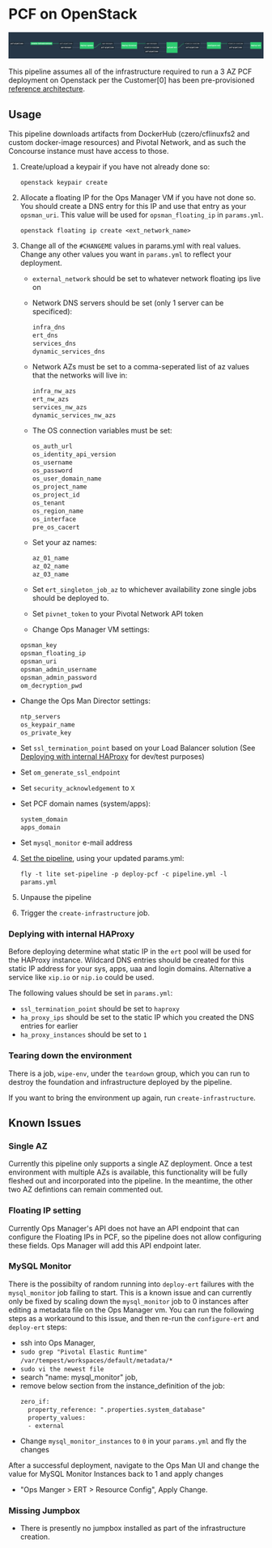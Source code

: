 # PCF on OpenStack

![Concourse Pipeline](embed.png)

This pipeline assumes all of the infrastructure required to run a
3 AZ PCF deployment on Openstack per the Customer[0] has been pre-provisioned [reference
architecture](http://docs.pivotal.io/pivotalcf/1-10/refarch/openstack/openstack_ref_arch.html).

## Usage

This pipeline downloads artifacts from DockerHub (czero/cflinuxfs2 and custom
docker-image resources) and Pivotal Network, and as such the Concourse instance
must have access to those.

1. Create/upload a keypair if you have not already done so:

    ```
    openstack keypair create
    ```
    
2. Allocate a floating IP for the Ops Manager VM if you have not done so. You
   should create a DNS entry for this IP and use that entry as your 
   `opsman_uri`. This value will be used for `opsman_floating_ip` in `params.yml`.
   
   ```
   openstack floating ip create <ext_network_name>
   ```

3. Change all of the `#CHANGEME` values in params.yml with real values. Change
   any other values you want in `params.yml` to reflect your deployment.

   - `external_network` should be set to whatever network floating ips live on

   - Network DNS servers should be set (only 1 server can be specificed):
   
     ```
     infra_dns
     ert_dns
     services_dns
     dynamic_services_dns
     ```

   - Network AZs must be set to a comma-seperated list of az values that the
     networks will live in:

       ```
       infra_nw_azs
       ert_nw_azs
       services_nw_azs
       dynamic_services_nw_azs
       ```

   - The OS connection variables must be set:

     ```
     os_auth_url
     os_identity_api_version
     os_username
     os_password
     os_user_domain_name
     os_project_name
     os_project_id
     os_tenant
     os_region_name
     os_interface
     pre_os_cacert
     ```

   - Set your az names:

     ```
     az_01_name
     az_02_name
     az_03_name
     ```

   - Set `ert_singleton_job_az` to whichever availability zone single jobs
     should be deployed to.

   - Set `pivnet_token` to your Pivotal Network API token

   - Change Ops Manager VM settings:
 
    ```
    opsman_key
    opsman_floating_ip
    opsman_uri
    opsman_admin_username
    opsman_admin_password
    om_decryption_pwd
    ``` 
    
  - Change the Ops Man Director settings:
  
    ```
    ntp_servers
    os_keypair_name
    os_private_key
    ```
    
  - Set `ssl_termination_point` based on your Load Balancer solution (See 
    [Deploying with internal HAProxy](#deplying-with-internal-haproxy) for 
    dev/test purposes)
  
  - Set `om_generate_ssl_endpoint`
  
  - Set `security_acknowledgement` to `X`
  
  - Set PCF domain names (system/apps):
  
    ```
    system_domain
    apps_domain
    ```
    
  - Set `mysql_monitor` e-mail address

4. [Set the pipeline](http://concourse.ci/single-page.html#fly-set-pipeline), using your updated params.yml:

    ```
    fly -t lite set-pipeline -p deploy-pcf -c pipeline.yml -l params.yml
    ```

5. Unpause the pipeline
6. Trigger the `create-infrastructure` job.

### Deplying with internal HAProxy

Before deploying determine what static IP in the `ert` pool will be used for 
the HAProxy instance. Wildcard DNS entries should be created for this static
IP address for your sys, apps, uaa and login domains. Alternative a service
like `xip.io` or `nip.io` could be used.

The following values should be set in `params.yml`:

  - `ssl_termination_point` should be set to `haproxy`
  - `ha_proxy_ips` should be set to the static IP which you created the DNS
    entries for earlier
  - `ha_proxy_instances` should be set to `1`

### Tearing down the environment

There is a job, `wipe-env`, under the `teardown` group, which you can run to 
destroy the foundation and infrastructure deployed by the pipeline.

If you want to bring the environment up again, run `create-infrastructure`.

## Known Issues

### Single AZ

Currently this pipeline only supports a single AZ deployment. Once a test
environment with multiple AZs is available, this functionality will be fully
fleshed out and incorporated into the pipeline. In the meantime, the other
two AZ defintions can remain commented out.

### Floating IP setting

Currently Ops Manager's API does not have an API endpoint that can configure the Floating IPs in PCF, so the pipeline does not allow configuring these fields. Ops Manager will add this API endpoint later.

### MySQL Monitor

There is the possibilty of random running into `deploy-ert` failures with
the `mysql_monitor` job failing to start. This is a known issue and can
currently only be fixed by scaling down the `mysql_monitor` job to 0 instances
after editing a metadata file on the Ops Manager vm. You can run the following
steps as a workaround to this issue, and then re-run the `configure-ert` and
`deploy-ert` steps:

  - ssh into Ops Manager,
  - `sudo grep "Pivotal Elastic Runtime" /var/tempest/workspaces/default/metadata/*` 
  - `sudo vi the newest file`
  - search "name: mysql_monitor" job,
  - remove below section from the instance_definition of the job:
    ```
    zero_if:
      property_reference: ".properties.system_database"
      property_values:
      - external
    ```
  - Change `mysql_monitor_instances` to `0` in your `params.yml` and fly the changes
  
After a successful deployment, navigate to the Ops Man UI and change the value
for MySQL Monitor Instances back to 1 and apply changes
  - "Ops Manger > ERT > Resource Config", Apply Change.

### Missing Jumpbox
* There is presently no jumpbox installed as part of the infrastructure creation.
